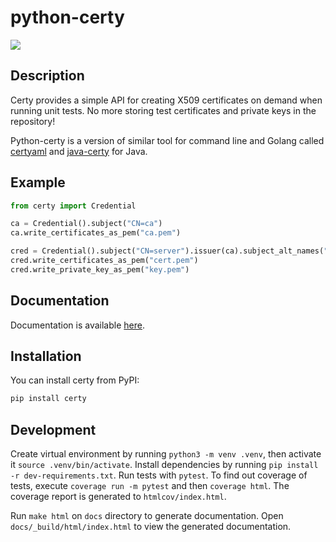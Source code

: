 # python-certy

![](https://github.com/tsaarni/python-certy/workflows/unit-tests/badge.svg)

## Description

Certy provides a simple API for creating X509 certificates on demand when running unit tests.
No more storing test certificates and private keys in the repository!

Python-certy is a version of similar tool for command line and Golang called [certyaml](https://github.com/tsaarni/certyaml) and [java-certy](https://github.com/tsaarni/java-certy/) for Java.

## Example

```python
from certy import Credential

ca = Credential().subject("CN=ca")
ca.write_certificates_as_pem("ca.pem")

cred = Credential().subject("CN=server").issuer(ca).subject_alt_names("DNS:app.127.0.0.1.nip.io")
cred.write_certificates_as_pem("cert.pem")
cred.write_private_key_as_pem("key.pem")
```
## Documentation

Documentation is available [here](https://tsaarni.github.io/python-certy/).

## Installation

You can install certy from PyPI:

```bash
pip install certy
```

## Development

Create virtual environment by running `python3 -m venv .venv`, then activate it `source .venv/bin/activate`.
Install dependencies by running `pip install -r dev-requirements.txt`.
Run tests with `pytest`.
To find out coverage of tests, execute `coverage run -m pytest` and then `coverage html`.
The coverage report is generated to `htmlcov/index.html`.

Run `make html` on `docs` directory to generate documentation.
Open `docs/_build/html/index.html` to view the generated documentation.